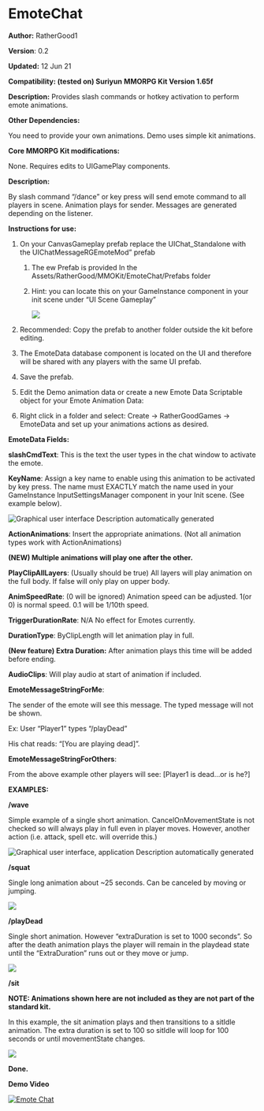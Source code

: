 # EmoteChat

**Author:** RatherGood1

**Version**: 0.2

**Updated:** 12 Jun 21

**Compatibility: (tested on) Suriyun** **MMORPG Kit Version 1.65f**

**Description:** Provides slash commands or hotkey activation to perform emote
animations.

**Other Dependencies:**

You need to provide your own animations. Demo uses simple kit animations.

**Core MMORPG Kit modifications:**

None. Requires edits to UIGamePlay components.

**Description:**

By slash command “/dance” or key press will send emote command to all players in
scene. Animation plays for sender. Messages are generated depending on the
listener.

**Instructions for use:**

1.  On your CanvasGameplay prefab replace the UIChat_Standalone with the
    UIChatMessageRGEmoteMod” prefab

    1.  The ew Prefab is provided In the
        Assets/RatherGood/MMOKit/EmoteChat/Prefabs folder

    2.  Hint: you can locate this on your GameInstance component in your init
        scene under “UI Scene Gameplay”

        ![](media/fcfee0744d595cd2c025e53dac7237b0.png)

2.  Recommended: Copy the prefab to another folder outside the kit before
    editing.

3.  The EmoteData database component is located on the UI and therefore will be
    shared with any players with the same UI prefab.

4.  Save the prefab.

5.  Edit the Demo animation data or create a new Emote Data Scriptable object
    for your Emote Animation Data:

6.  Right click in a folder and select: Create -\> RatherGoodGames -\> EmoteData
    and set up your animations actions as desired.

**EmoteData Fields:**

**slashCmdText**: This is the text the user types in the chat window to activate
the emote.

**KeyName**: Assign a key name to enable using this animation to be activated by
key press. The name must EXACTLY match the name used in your GameInstance
InputSettingsManager component in your Init scene. (See example below).

![Graphical user interface Description automatically
generated](media/b2c8fe66a89a3ad081df1f9ef1107205.png)

**ActionAnimations**: Insert the appropriate animations. (Not all animation
types work with ActionAnimations)

**(NEW) Multiple animations will play one after the other.**

**PlayClipAllLayers**: (Usually should be true) All layers will play animation
on the full body. If false will only play on upper body.

**AnimSpeedRate**: (0 will be ignored) Animation speed can be adjusted. 1(or 0)
is normal speed. 0.1 will be 1/10th speed.

**TriggerDurationRate**: N/A No effect for Emotes currently.

**DurationType**: ByClipLength will let animation play in full.

**(New feature) Extra Duration:** After animation plays this time will be added
before ending.

**AudioClips**: Will play audio at start of animation if included.

**EmoteMessageStringForMe**:

The sender of the emote will see this message. The typed message will not be
shown.

Ex: User “Player1” types “/playDead”

His chat reads: “[You are playing dead]”.

**EmoteMessageStringForOthers**:

From the above example other players will see: [Player1 is dead…or is he?]

**EXAMPLES:**

**/wave**

Simple example of a single short animation. CancelOnMovementState is not checked
so will always play in full even in player moves. However, another action (i.e.
attack, spell etc. will override this.)

![Graphical user interface, application Description automatically
generated](media/b065d356dcacb36e050e180700281705.png)

**/squat**

Single long animation about \~25 seconds. Can be canceled by moving or jumping.

![](media/e5fa2f68656968f7f760d110d1b11f3d.png)

**/playDead**

Single short animation. However “extraDuration is set to 1000 seconds”. So after
the death animation plays the player will remain in the playdead state until the
“ExtraDuration” runs out or they move or jump.

![](media/4cc4ff6627fbb12060924985431b65bb.png)

**/sit**

**NOTE: Animations shown here are not included as they are not part of the
standard kit.**

In this example, the sit animation plays and then transitions to a sitIdle
animation. The extra duration is set to 100 so sitIdle will loop for 100 seconds
or until movementState changes.

![](media/7ede00f06c8e644eb9899118f91d5ec0.png)

**Done.**

**Demo Video**

[![Emote Chat](media/3dae21cdc03a875b06937f7529b4aedf.jpeg)](https://youtu.be/E2ZnmYjW9Pk)